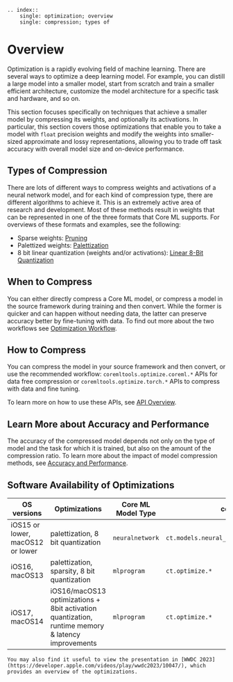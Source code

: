 ```{eval-rst}
.. index:: 
    single: optimization; overview
    single: compression; types of
```

# Overview

Optimization is a rapidly evolving field of machine learning. There are several ways to optimize a deep learning model. For example, you can distill a large model into a smaller model, start from scratch and train a smaller efficient architecture, customize the model architecture for a specific task and hardware, and so on. 

This section focuses specifically on techniques that achieve a smaller model by compressing its weights, and optionally its activations. In particular, this section covers those optimizations that enable you to take a model with `float` precision weights and modify the weights into smaller-sized approximate and lossy representations, allowing you to trade off task accuracy with overall model size and on-device performance.

## Types of Compression

There are lots of different ways to compress weights and activations of a neural network model, and for each kind of compression type, there are different algorithms to achieve it. This is an extremely active area of research and development. Most of these methods result in weights that can be represented in one of the three formats that Core ML supports. For overviews of these formats and examples, see the following:

- Sparse weights: [Pruning](pruning)
- Palettized weights: [Palettization](palettization)  
- 8 bit linear quantization (weights and/or activations): [Linear 8-Bit Quantization](quantization-aware-training)

## When to Compress

You can either directly compress a Core ML model, or compress a model in the source framework during training and then convert. While the former is quicker and can happen without needing data, the latter can preserve accuracy better by fine-tuning with data. To find out more about the two workflows see [Optimization Workflow](optimization-workflow).

## How to Compress

You can compress the model in your source framework and then convert, or use the recommended workflow: `coremltools.optimize.coreml.*` APIs for data free compression or `coremltools.optimize.torch.*` APIs to compress with data and fine tuning.

To learn more on how to use these APIs, see [API Overview](unified-conversion-api).

## Learn More about Accuracy and Performance

The accuracy of the compressed model depends not only on the type of model and the task for which it is trained, but also on the amount of the compression ratio. To learn more about the impact of model compression methods, see [Accuracy and Performance](performance-impact). 

## Software Availability of Optimizations

| OS versions | Optimizations | Core ML Model Type | coremltools API |
| ----------- | ------------- | ------------------ | --------------- |
| iOS15 or lower, macOS12 or lower | palettization, 8 bit quantization | `neuralnetwork` | `ct.models.neural_networks.quantization_utils.* `|
| iOS16, macOS13 | palettization, sparsity, 8 bit quantization | `mlprogram` | `ct.optimize.*` |
| iOS17, macOS14 | iOS16/macOS13 optimizations + 8bit activation quantization, runtime memory & latency improvements | `mlprogram` | `ct.optimize.*` |

```{tip}
You may also find it useful to view the presentation in [WWDC 2023](https://developer.apple.com/videos/play/wwdc2023/10047/), which provides an overview of the optimizations.
```

